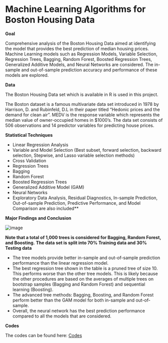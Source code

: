 <meta name="google-site-verification" content="wZhvU0gEvoLqPgvTUkTG15T_KDHPgVFUQgp0rPffUUk" />

# Machine Learning Algorithms for Boston Housing Data

**Goal**

Comprehensive analysis of the Boston Housing Data aimed at identifying the model that provides the best prediction of median housing prices. Machine Learning models such as Regression Models, Variable Selection, Regression Trees, Bagging, Random Forest, Boosted Regression Trees, Generalized Additive Models, and Neural Networks are considered. The in-sample and out-of-sample prediction accuracy and performance of these models are explored.

**Data**

The Boston Housing Data set which is available in R is used in this project.


The Boston dataset is a famous multivariate data set introduced in 1978 by Harrison, D. and Rubinfeld, D.L in their paper titled “Hedonic prices and the demand for clean air”. MEDV is the response variable which represents the median value of owner-occupied homes in $1000’s. The data set consists of 506 observations and 14 predictor variables for predicting house prices. 


**Statistical Techniques**

* Linear Regression Analysis
* Variable and Model Selection (Best subset, forward selection, backward selection, Stepwise, and Lasso variable selection methods)
* Cross Validation
* Regression Trees
* Bagging
* Random Forest
* Boosted Regression Trees
* Generalized Additive Model (GAM)
* Neural Networks
* Exploratory Data Analysis, Residual Diagnostics, In-sample Prediction, Out-of-sample Prediction, Predictive Performance, and Model Comparison are also included**


**Major Findings and Conclusion**

![image](https://github.com/saidatsanni/Machine-Learning-Models-on-Boston-Housing-Data/assets/139437600/e864fbd5-52a0-47c6-920b-4119b0a0ed6e)

**Note that a total of 1,000 trees is considered for Bagging, Random Forest, and Boosting.**
**The data set is split into 70% Training data and 30% Testing data**

* The tree models provide better in-sample and out-of-sample prediction performance than the linear regression model.
* The best regression tree shown in the table is a pruned tree of size 10. This performs worse than the other tree models. This is likely because the other procedures are based on the averages of multiple trees on bootstrap samples (Bagging and Random Forest) and sequential learning (Boosting). 
* The advanced tree methods: Bagging, Boosting, and Random Forest perform better than the GAM model for both in-sample and out-of-sample.
* Overall, the neural network has the best prediction performance compared to all the models that are considered.


**Codes**

The codes can be found here: [Codes](https://github.com/saidatsanni/Machine-Learning-Models-on-Boston-Housing-Data/blob/0b304a99c9f387ad17593c0754721ffb939d45b0/Main/Machine%20Learning%20on%20Boston%20Housing%20Data.R)
